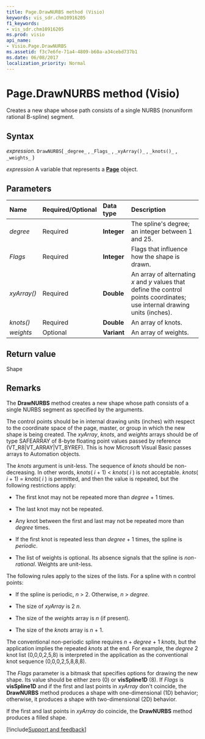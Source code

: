 ```yaml
---
title: Page.DrawNURBS method (Visio)
keywords: vis_sdr.chm10916205
f1_keywords:
- vis_sdr.chm10916205
ms.prod: visio
api_name:
- Visio.Page.DrawNURBS
ms.assetid: f3c7e6fe-71a4-4809-b60a-a34cebd737b1
ms.date: 06/08/2017
localization_priority: Normal
---
```



# Page.DrawNURBS method (Visio)

Creates a new shape whose path consists of a single NURBS (nonuniform rational B-spline) segment.


## Syntax

_expression_. `DrawNURBS`( `_degree_` , `_Flags_` , `_xyArray()_` , `_knots()_` , `_weights_` )

_expression_ A variable that represents a **[Page](Visio.Page.md)** object.


## Parameters



|Name|Required/Optional|Data type|Description|
|:-----|:-----|:-----|:-----|
| _degree_|Required| **Integer**|The spline's degree; an integer between 1 and 25.|
| _Flags_|Required| **Integer**|Flags that influence how the shape is drawn.|
| _xyArray()_|Required| **Double**|An array of alternating  _x_ and _y_ values that define the control points coordinates; use internal drawing units (inches).|
| _knots()_|Required| **Double**|An array of knots.|
| _weights_|Optional| **Variant**|An array of weights.|

## Return value

Shape


## Remarks

The  **DrawNURBS** method creates a new shape whose path consists of a single NURBS segment as specified by the arguments.

The control points should be in internal drawing units (inches) with respect to the coordinate space of the page, master, or group in which the new shape is being created. The  _xyArray_,  _knots_, and  _weights_ arrays should be of type SAFEARRAY of 8-byte floating point values passed by reference (VT_R8|VT_ARRAY|VT_BYREF). This is how Microsoft Visual Basic passes arrays to Automation objects.

The  _knots_ argument is unit-less. The sequence of _knots_ should be non-decreasing. In other words, _knots_( _i_ + 1) < _knots_( _i_ ) is not acceptable. _knots_( _i_ + 1) = _knots_( _i_ ) is permitted, and then the value is repeated, but the following restrictions apply:




- The first knot may not be repeated more than  _degree_ + 1 times.
    
- The last knot may not be repeated.
    
- Any knot between the first and last may not be repeated more than  _degree_ times.
    
- If the first knot is repeated less than  _degree_ + 1 times, the spline is _periodic_.
    
- The list of weights is optional. Its absence signals that the spline is  _non-rational_. Weights are unit-less.
    


The following rules apply to the sizes of the lists. For a spline with n control points:




- If the spline is periodic,  _n_ > 2. Otherwise, _n_ > _degree_.
    
- The size of  _xyArray_ is 2 _n_.
    
- The size of the  _weights_ array is _n_ (if present).
    
- The size of the  _knots_ array is _n_ + 1.
    


The conventional non-periodic spline requires  _n_ + _degree_ + 1 _knots_, but the application implies the repeated  _knots_ at the end. For example, the _degree_ 2 knot list (0,0,0,2,5,8) is interpreted in the application as the conventional knot sequence (0,0,0,2,5,8,8,8).

The  _Flags_ parameter is a bitmask that specifies options for drawing the new shape. Its value should be either zero (0) or **visSpline1D** (8). If _Flags_ is **visSpline1D** and if the first and last points in _xyArray_ don't coincide, the **DrawNURBS** method produces a shape with one-dimensional (1D) behavior; otherwise, it produces a shape with two-dimensional (2D) behavior.

If the first and last points in  _xyArray_ do coincide, the **DrawNURBS** method produces a filled shape.

[!include[Support and feedback](~/includes/feedback-boilerplate.md)]